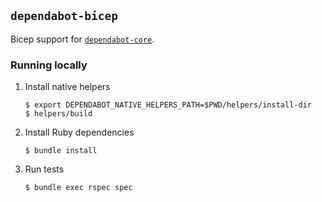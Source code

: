 ## `dependabot-bicep`

Bicep support for [`dependabot-core`][core-repo].

### Running locally

1. Install native helpers
   ```
   $ export DEPENDABOT_NATIVE_HELPERS_PATH=$PWD/helpers/install-dir
   $ helpers/build
   ```

2. Install Ruby dependencies
   ```
   $ bundle install
   ```

3. Run tests
   ```
   $ bundle exec rspec spec
   ```

[core-repo]: https://github.com/dependabot/dependabot-core

